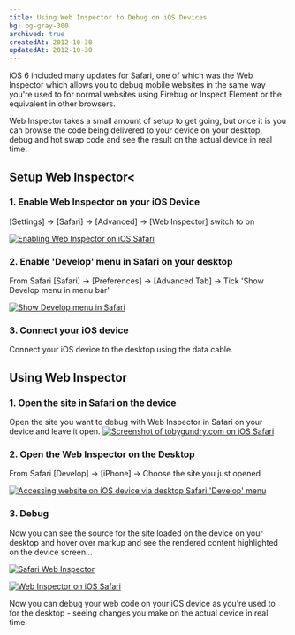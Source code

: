 ```yaml
---
title: Using Web Inspector to Debug on iOS Devices
bg: bg-gray-300
archived: true
createdAt: 2012-10-30
updatedAt: 2012-10-30
---
```

iOS 6 included many updates for Safari, one of which was the Web Inspector which allows you to debug mobile websites in the same way you're used to for normal websites using Firebug or Inspect Element or the equivalent in other browsers.

Web Inspector takes a small amount of setup to get going, but once it is you can browse the code being delivered to your device on your desktop, debug and hot swap code and see the result on the actual device in real time.

## Setup Web Inspector<

### 1. Enable Web Inspector on your iOS Device

[Settings] -&gt; [Safari] -&gt; [Advanced] -&gt; [Web Inspector] switch to on

<a href="/images/posts/Screen-Shot-2012-10-30-at-10.55.03-AM.png"><img class="mx-auto" title="Enabling Web Inspector on iOS Safari" src="/images/posts/Screen-Shot-2012-10-30-at-10.55.03-AM.png" alt="Enabling Web Inspector on iOS Safari" /></a>

### 2. Enable 'Develop' menu in Safari on your desktop

From Safari [Safari] -&gt; [Preferences] -&gt; [Advanced Tab] -&gt; Tick 'Show Develop menu in menu bar'

<a href="/images/posts/Screen-Shot-2012-10-11-at-2.23.15-PM.png"><img class="mx-auto" title="Show Develop menu in Safari" src="/images/posts/Screen-Shot-2012-10-11-at-2.23.15-PM.png" alt="Show Develop menu in Safari" /></a>

### 3. Connect your iOS device

Connect your iOS device to the desktop using the data cable.

## Using Web Inspector

### 1. Open the site in Safari on the device

Open the site you want to debug with Web Inspector in Safari on your device and leave it open.
<a href="/images/posts/Screen-Shot-2012-10-30-at-11.07.57-AM.png"><img class="mx-auto" title="Screenshot of tobygundry.com on iOS Safari" src="/images/posts/Screen-Shot-2012-10-30-at-11.07.57-AM.png" alt="Screenshot of tobygundry.com on iOS Safari" /></a>

### 2. Open the Web Inspector on the Desktop

From Safari [Develop] -&gt; [iPhone] -&gt; Choose the site you just opened

<a href="/images/posts/Screen-Shot-2012-10-11-at-2.29.34-PM.png"><img class="mx-auto" title="Accessing website on iOS device via desktop Safari 'Develop' menu" src="/images/posts/Screen-Shot-2012-10-11-at-2.29.34-PM.png" alt="Accessing website on iOS device via desktop Safari 'Develop' menu" /></a>

### 3. Debug

Now you can see the source for the site loaded on the device on your desktop and hover over markup and see the rendered content highlighted on the device screen...

<a href="/images/posts/Screen-Shot-2012-10-30-at-11.45.14-AM1.png"><img class="mx-auto" title="Safari Web Inspector" src="/images/posts/Screen-Shot-2012-10-30-at-11.45.14-AM1.png" alt="Safari Web Inspector" /></a>

<a href="/images/posts/photo-2.png"><img class="mx-auto" title="Web Inspector on iOS Safari" src="/images/posts/photo-2.png" alt="Web Inspector on iOS Safari" /></a>

Now you can debug your web code on your iOS device as you're used to for the desktop - seeing changes you make on the actual device in real time.
